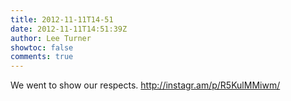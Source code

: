 ```yaml
---
title: 2012-11-11T14-51
date: 2012-11-11T14:51:39Z
author: Lee Turner
showtoc: false
comments: true
---
```


We went to show our respects. http://instagr.am/p/R5KulMMiwm/

